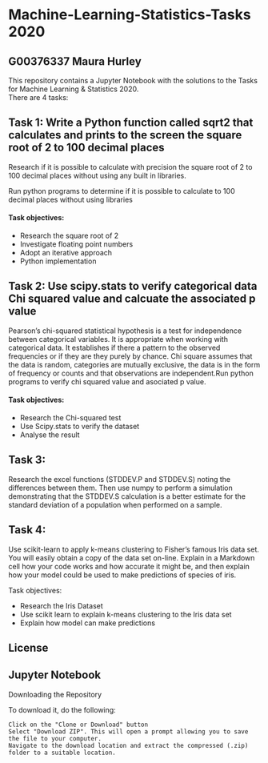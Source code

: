 # Machine-Learning-Statistics-Tasks 2020 

## G00376337 Maura Hurley

This repository contains a Jupyter Notebook with the solutions to the Tasks for Machine Learning & Statistics 2020.  
There are 4 tasks:


## Task 1:  Write a Python function called sqrt2 that calculates and prints to the screen the square root of 2 to 100 decimal places

Research if it is possible to calculate with precision the square root of 2 to 100 decimal places without using any built in libraries.

Run python programs to determine if it is possible to calculate to 100 decimal places without using libraries

#### Task objectives:

- Research the square root of 2
- Investigate floating point numbers
- Adopt an iterative approach
- Python implementation

## Task 2:  Use scipy.stats to verify categorical data Chi squared value and calcuate the associated p value 

Pearson’s chi-squared statistical hypothesis is a test for independence between categorical variables. It is appropriate when working with categorical data. It establishes if there a pattern to the observed frequencies or if they are they purely by chance. Chi square assumes that the data is random, categories are mutually exclusive, the data is in the form of frequency or counts and that observations are independent.Run python programs to verify chi squared value and asociated p value.

#### Task objectives:

- Research the Chi-squared test
- Use Scipy.stats to verify the dataset
- Analyse the result

## Task 3:
Research the excel functions (STDDEV.P and STDDEV.S) noting the differences between them. Then use numpy to perform a simulation demonstrating that the STDDEV.S calculation is a better estimate for the standard deviation of a population when performed on a sample. 


## Task 4:

Use scikit-learn to apply k-means clustering to Fisher’s famous Iris data set. You will easily obtain a copy of the data set on-line. Explain in a Markdown cell how your code works and how accurate it might be, and then explain how your model could be used to make predictions of species of iris.

Task objectives:
- Research the Iris Dataset
- Use scikit learn to explain k-means clustering to the Iris data set
- Explain how model can make predictions


## License


## Jupyter Notebook

Downloading the Repository

To download it, do the following:

    Click on the "Clone or Download" button
    Select "Download ZIP". This will open a prompt allowing you to save the file to your computer.
    Navigate to the download location and extract the compressed (.zip) folder to a suitable location.

